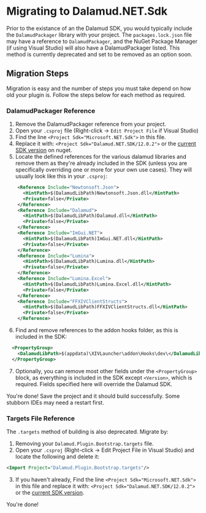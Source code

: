 # Migrating to Dalamud.NET.Sdk

Prior to the existance of an the Dalamud SDK, you would typically include the `DalamudPackager` library with your project. The `packages.lock.json` file may have a reference to `DalamudPackager`, and the NuGet Package Manager (if using Visual Studio) will also have a DalamudPackager listed. This method is currently deprecated and set to be removed as an option soon.

## Migration Steps

Migration is easy and the number of steps you must take depend on how old your plugin is. Follow the steps below for each method as required.

### DalamudPackager Reference

1. Remove the DalamudPackager reference from your project.
2. Open your `.csproj` file (Right-click -> `Edit Project File` if Visual Studio)
3. Find the line `<Project Sdk="Microsoft.NET.Sdk">` in this file.
4. Replace it with: `<Project Sdk="Dalamud.NET.SDK/12.0.2">` or the [current SDK version](https://www.nuget.org/packages/Dalamud.NET.Sdk) on nuget.
5. Locate the defined references for the various dalamud libraries and remove them as they're already included in the SDK (unless you are specifically overriding one or more for your own use cases). They will usually look like this in your `.csproj`:

```xml
    <Reference Include="Newtonsoft.Json">
      <HintPath>$(DalamudLibPath)Newtonsoft.Json.dll</HintPath>
      <Private>false</Private>
    </Reference>
    <Reference Include="Dalamud">
      <HintPath>$(DalamudLibPath)Dalamud.dll</HintPath>
      <Private>false</Private>
    </Reference>
    <Reference Include="ImGui.NET">
      <HintPath>$(DalamudLibPath)ImGui.NET.dll</HintPath>
      <Private>false</Private>
    </Reference>
    <Reference Include="Lumina">
      <HintPath>$(DalamudLibPath)Lumina.dll</HintPath>
      <Private>false</Private>
    </Reference>
    <Reference Include="Lumina.Excel">
      <HintPath>$(DalamudLibPath)Lumina.Excel.dll</HintPath>
      <Private>false</Private>
    </Reference>
    <Reference Include="FFXIVClientStructs">
      <HintPath>$(DalamudLibPath)FFXIVClientStructs.dll</HintPath>
      <Private>false</Private>
    </Reference>
```
6. Find and remove references to the addon hooks folder, as this is included in the SDK:

```xml
  <PropertyGroup>
    <DalamudLibPath>$(appdata)\XIVLauncher\addon\Hooks\dev\</DalamudLibPath>
  </PropertyGroup>
  ```

7. Optionally, you can remove most other fields under the `<PropertyGroup>` block, as everything is included in the SDK except `<Version>`, which is required. Fields specified here will override the Dalamud SDK.

You're done! Save the project and it should build successfully. Some stubborn IDEs may need a restart first.

### Targets File Reference

The `.targets` method of building is also deprecated. Migrate by:

1. Removing your `Dalamud.Plugin.Bootstrap.targets` file.
2. Open your `.csproj` (Right-click -> Edit Project File in Visual Studio) and locate the following and delete it:

```xml
<Import Project="Dalamud.Plugin.Bootstrap.targets"/>
```
3. If you haven't already, Find the line `<Project Sdk="Microsoft.NET.Sdk">` in this file and replace it with: `<Project Sdk="Dalamud.NET.SDK/12.0.2">` or the [current SDK version](https://www.nuget.org/packages/Dalamud.NET.Sdk).

You're done!